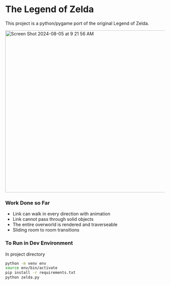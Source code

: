 # The Legend of Zelda

This project is a python/pygame port of the original Legend of Zelda.


<img width="513" alt="Screen Shot 2024-08-05 at 9 21 56 AM" src="https://github.com/user-attachments/assets/be16a9bc-9f1e-49b8-a439-5784d1b7ef47">

### Work Done so Far

- Link can walk in every direction with animation
- Link cannot pass through solid objects
- The entire overworld is rendered and traverseable
- Sliding room to room transitions

### To Run in Dev Environment

In project directory
  ```bash
  python -m venv env
  source env/bin/activate
  pip install -r requirements.txt
  python zelda.py
  ```
  
